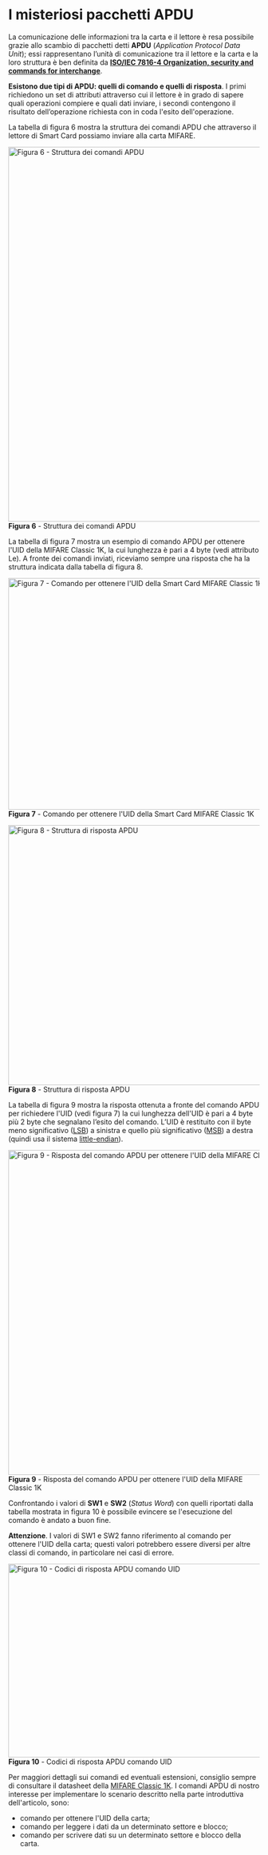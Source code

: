 # I misteriosi pacchetti APDU

La comunicazione delle informazioni tra la carta e il lettore è resa
possibile grazie allo scambio di pacchetti detti **APDU** (*Application
Protocol Data Unit*); essi rappresentano l’unità di comunicazione tra il
lettore e la carta e la loro struttura è ben definita da
<a href="https://www.iso.org/obp/ui/#iso:std:iso-iec:7816:-4:ed-4:v1:en"
target="_blank" rel="noopener"><strong>ISO/IEC 7816-4 Organization,
security and commands for interchange</strong></a>.

**Esistono due tipi di APDU: quelli di comando e quelli di risposta**. I
primi richiedono un set di attributi attraverso cui il lettore è in
grado di sapere quali operazioni compiere e quali dati inviare, i
secondi contengono il risultato dell’operazione richiesta con in coda
l'esito dell'operazione.

La tabella di figura 6 mostra la struttura dei comandi APDU che
attraverso il lettore di Smart Card possiamo inviare alla carta MIFARE.

[<img
src="https://www.dontesta.it/wp-content/uploads/2022/03/structure_of_request_command_apdu-1-1024x751.jpg"
class="wp-image-5520 size-large" width="1024" height="751"
alt="Figura 6 - Struttura dei comandi APDU" />](https://www.dontesta.it/wp-content/uploads/2022/03/structure_of_request_command_apdu-1-scaled.jpg)
**Figura 6** - Struttura dei comandi APDU

La tabella di figura 7 mostra un esempio di comando APDU per ottenere
l'UID della MIFARE Classic 1K, la cui lunghezza è pari a 4 byte (vedi
attributo Le). A fronte dei comandi inviati, riceviamo sempre una
risposta che ha la struttura indicata dalla tabella di figura 8.

[<img
src="https://www.dontesta.it/wp-content/uploads/2022/03/apdu_command_for_request_uid-1024x464.jpg"
class="size-large wp-image-5514" width="1024" height="464"
alt="Figura 7 - Comando per ottenere l&#39;UID della Smart Card MIFARE Classic 1K" />](https://www.dontesta.it/wp-content/uploads/2022/03/apdu_command_for_request_uid.jpg)
**Figura 7** - Comando per ottenere l'UID della Smart Card MIFARE Classic 1K

[<img
src="https://www.dontesta.it/wp-content/uploads/2022/03/structure_of_response_command_apdu-1-1024x521.jpg"
title="Figura 8 - Struttura di risposta APDU"
class="wp-image-5522 size-large" width="1024" height="521"
alt="Figura 8 - Struttura di risposta APDU" />](https://www.dontesta.it/wp-content/uploads/2022/03/structure_of_response_command_apdu-1.jpg)
**Figura 8** - Struttura di risposta APDU

La tabella di figura 9 mostra la risposta ottenuta a fronte del comando
APDU per richiedere l'UID (vedi figura 7) la cui lunghezza dell'UID è
pari a 4 byte più 2 byte che segnalano l’esito del comando. L’UID è
restituito con il byte meno significativo
(<a href="https://it.wikipedia.org/wiki/Bit_meno_significativo"
target="_blank" rel="noopener">LSB</a>) a sinistra e quello più
significativo
(<a href="https://it.wikipedia.org/wiki/Bit_pi%C3%B9_significativo"
target="_blank" rel="noopener">MSB</a>) a destra (quindi usa il sistema
<a href="https://it.wikipedia.org/wiki/Ordine_dei_byte" target="_blank"
rel="noopener">little-endian</a>).

[<img
src="https://www.dontesta.it/wp-content/uploads/2022/03/apdu_response_of_the_command_uid-1-1024x651.jpg"
title="Figura 9 - Risposta del comando APDU per ottenere l&#39;UID della MIFARE Classic 1K"
class="wp-image-5523 size-large" width="1024" height="651"
alt="Figura 9 - Risposta del comando APDU per ottenere l&#39;UID della MIFARE Classic 1K" />](https://www.dontesta.it/wp-content/uploads/2022/03/apdu_response_of_the_command_uid-1.jpg)
**Figura 9** - Risposta del comando APDU per ottenere l'UID della MIFARE
Classic 1K

Confrontando i valori di **SW1** e **SW2** (*Status Word*) con quelli
riportati dalla tabella mostrata in figura 10 è possibile evincere se
l'esecuzione del comando è andato a buon fine.

**Attenzione**. I valori di SW1 e SW2 fanno riferimento al comando per
ottenere l'UID della carta; questi valori potrebbero essere diversi per
altre classi di comando, in particolare nei casi di errore.

[<img
src="https://www.dontesta.it/wp-content/uploads/2022/03/response_apdu_command_uid_sw1_sw2-1024x388.jpg"
class="size-large wp-image-5517" width="1024" height="388"
alt="Figura 10 - Codici di risposta APDU comando UID" />](https://www.dontesta.it/wp-content/uploads/2022/03/response_apdu_command_uid_sw1_sw2-scaled.jpg)
**Figura 10** - Codici di risposta APDU comando UID

Per maggiori dettagli sui comandi ed eventuali estensioni, consiglio
sempre di consultare il datasheet della
<a href="https://www.nxp.com/docs/en/data-sheet/MF1S50YYX_V1.pdf"
target="_blank" rel="noopener">MIFARE Classic 1K</a>. I comandi APDU di
nostro interesse per implementare lo scenario descritto nella parte
introduttiva dell'articolo, sono:

- comando per ottenere l'UID della carta;
- comando per leggere i dati da un determinato settore e blocco;
- comando per scrivere dati su un determinato settore e blocco della carta.